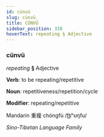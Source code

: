 ```yaml
---
id: cünvü
slug: cünvü
title: CÜNVÜ
sidebar_position: 338
hoverText: repeating § Adjective
---
```


### cünvü

*repeating* **§** Adjective

**Verb**: to be repeating/repetitive

**Noun**: repetitiveness/repetition/cycle

**Modifier**: repeating/repetitive

Mandarin 重複 chóngfù /ʈ͡ʂʰʊŋfu/

*Sino-Tibetan Language Family*